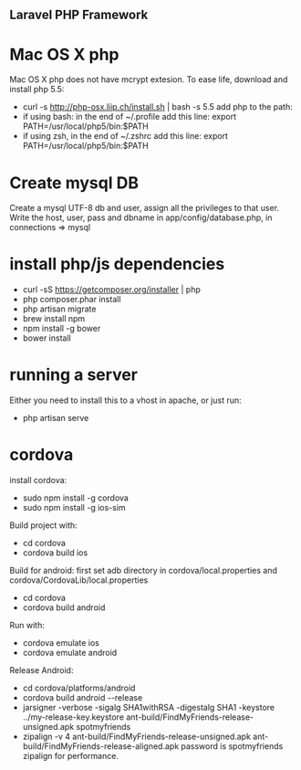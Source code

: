 ## Laravel PHP Framework

# Mac OS X php

Mac OS X php does not have mcrypt extesion. To ease life, download and install php 5.5:
- curl -s http://php-osx.liip.ch/install.sh | bash -s 5.5
add php to the path:
- if using bash:
  in the end of ~/.profile add this line:
  export PATH=/usr/local/php5/bin:$PATH
- if using zsh, in the end of ~/.zshrc add this line:
  export PATH=/usr/local/php5/bin:$PATH

# Create mysql DB
Create a mysql UTF-8 db and user, assign all the privileges to that user.
Write the host, user, pass and dbname in app/config/database.php, in connections => mysql

# install php/js dependencies

- curl -sS https://getcomposer.org/installer | php
- php composer.phar install
- php artisan migrate
- brew install npm
- npm install -g bower
- bower install

# running a server
Either you need to install this to a vhost in apache, or just run:
- php artisan serve

# cordova

install cordova:
- sudo npm install -g cordova
- sudo npm install -g ios-sim

Build project with:
- cd cordova
- cordova build ios

Build for android:
first set adb directory in cordova/local.properties and cordova/CordovaLib/local.properties

- cd cordova
- cordova build android

Run with:
- cordova emulate ios
- cordova emulate android

Release Android:
- cd cordova/platforms/android
- cordova build android --release
- jarsigner -verbose -sigalg SHA1withRSA -digestalg SHA1 -keystore ../my-release-key.keystore ant-build/FindMyFriends-release-unsigned.apk spotmyfriends
- zipalign -v 4 ant-build/FindMyFriends-release-unsigned.apk ant-build/FindMyFriends-release-aligned.apk
password is spotmyfriends
zipalign for performance. 

